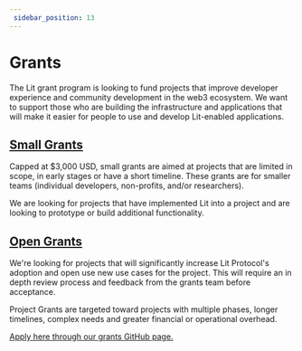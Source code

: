 ```yaml
--- 
 sidebar_position: 13
--- 
```

  
 # Grants

The Lit grant program is looking to fund projects that improve developer experience and community development in the web3 ecosystem. We want to support those who are building the infrastructure and applications that will make it easier for people to use and develop Lit-enabled applications.

## [Small Grants](https://github.com/LIT-Protocol/LitGrants/tree/main/small-grants)
Capped at $3,000 USD, small grants are aimed at projects that are limited in scope, in early stages or have a short timeline. These grants are for smaller teams (individual developers, non-profits, and/or researchers).

We are looking for projects that have implemented Lit into a project and are looking to prototype or build additional functionality.

## [Open Grants](https://github.com/LIT-Protocol/LitGrants/tree/main/open-grants)
We're looking for projects that will significantly increase Lit Protocol's adoption and open use new use cases for the project. This will require an in depth review process and feedback from the grants team before acceptance.

Project Grants are targeted toward projects with multiple phases, longer timelines, complex needs and greater financial or operational overhead.

[Apply here through our grants GitHub page.](https://github.com/LIT-Protocol/LitGrants)

